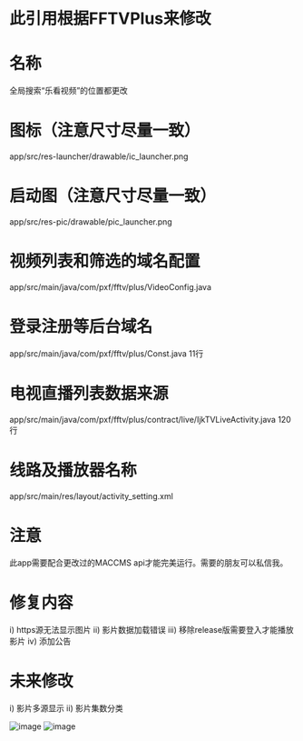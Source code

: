# 此引用根据FFTVPlus来修改

# 名称
全局搜索“乐看视频”的位置都更改

# 图标（注意尺寸尽量一致）
app/src/res-launcher/drawable/ic_launcher.png

# 启动图（注意尺寸尽量一致）
app/src/res-pic/drawable/pic_launcher.png

# 视频列表和筛选的域名配置
app/src/main/java/com/pxf/fftv/plus/VideoConfig.java

# 登录注册等后台域名
app/src/main/java/com/pxf/fftv/plus/Const.java 11行

# 电视直播列表数据来源
app/src/main/java/com/pxf/fftv/plus/contract/live/IjkTVLiveActivity.java 120行

# 线路及播放器名称
app/src/main/res/layout/activity_setting.xml

# 注意
此app需要配合更改过的MACCMS api才能完美运行。需要的朋友可以私信我。

# 修复内容
i) https源无法显示图片
ii) 影片数据加载错误
iii) 移除release版需要登入才能播放影片
iv) 添加公告

# 未来修改
i) 影片多源显示
ii) 影片集数分类

![image](https://user-images.githubusercontent.com/37401242/189471881-e38ac0ac-e2ee-4f3e-8262-9da58fa970bc.png)
![image](https://user-images.githubusercontent.com/37401242/189471893-81a78f13-772f-493a-ae55-f886fdbec0a1.png)
